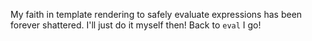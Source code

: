 My faith in template rendering to safely evaluate expressions has been forever shattered.
I'll just do it myself then! Back to `eval` I go!
